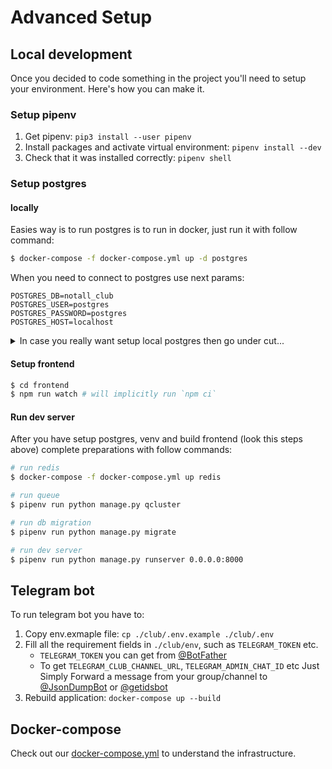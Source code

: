 # Advanced Setup

## Local development

Once you decided to code something in the project you'll need to setup your environment. Here's how you can make it.

### Setup pipenv

1. Get pipenv: `pip3 install --user pipenv`
2. Install packages and activate virtual environment: `pipenv install --dev`
3. Check that it was installed correctly: `pipenv shell`

### Setup postgres

#### locally
  Easies way is to run postgres is to run in docker, just run it with follow command:
  ```sh
  $ docker-compose -f docker-compose.yml up -d postgres
  ```
  When you need to connect to postgres use next params:
  ```dotenv
  POSTGRES_DB=notall_club
  POSTGRES_USER=postgres
  POSTGRES_PASSWORD=postgres
  POSTGRES_HOST=localhost
  ```

  <details><summary>In case you really want setup local postgres then go under cut...</summary>

    Brief instruction:
  
    1. Install postgresql (for macos https://postgresapp.com/ is easies start)
    2. After you install and run postgress create a project database:
          ```sh
          # create db
          $ psql postgres
          postgres=# createdb notall_club

          # create user (user: vas3k, password: vas3k)
          postgres=# createuser --interactive --pwpromp

          # grant priviliges
          postgres=# GRANT ALL PRIVILEGES ON DATABASE notall_club TO vas3k;
          postgres=# \connect notall_club
          postgres=# GRANT ALL PRIVILEGES ON ALL TABLES IN SCHEMA public TO vas3k;
          postgres=# GRANT ALL PRIVILEGES ON ALL SEQUENCES IN SCHEMA public to vas3k;
          postgres=# GRANT ALL PRIVILEGES ON ALL FUNCTIONS IN SCHEMA public to vas3k;
          postgres=# \q

          # check connection
          $ psql -d notall_club -U vas3k
          ```

  </details>
  
#### Setup frontend
```sh
$ cd frontend
$ npm run watch # will implicitly run `npm ci`
```

#### Run dev server
After you have setup postgres, venv and build frontend (look this steps above) complete preparations with follow commands:
```sh
# run redis
$ docker-compose -f docker-compose.yml up redis

# run queue
$ pipenv run python manage.py qcluster

# run db migration
$ pipenv run python manage.py migrate

# run dev server
$ pipenv run python manage.py runserver 0.0.0.0:8000
```

## Telegram bot

To run telegram bot you have to:
  1. Copy env.exmaple file: `cp ./club/.env.example ./club/.env`
  2. Fill all the requirement fields in `./club/env`, such as `TELEGRAM_TOKEN` etc.
      - `TELEGRAM_TOKEN` you can get from [@BotFather](https://t.me/BotFather)
      - To get `TELEGRAM_CLUB_CHANNEL_URL`, `TELEGRAM_ADMIN_CHAT_ID` etc Just Simply Forward a message from your group/channel to [@JsonDumpBot](https://t.me/JsonDumpBot) or [@getidsbot](https://t.me/getidsbot)
  3. Rebuild application: `docker-compose up --build`

## Docker-compose

Check out our [docker-compose.yml](https://github.com/vas3k/vas3k.club/blob/master/docker-compose.yml) to understand the infrastructure.
